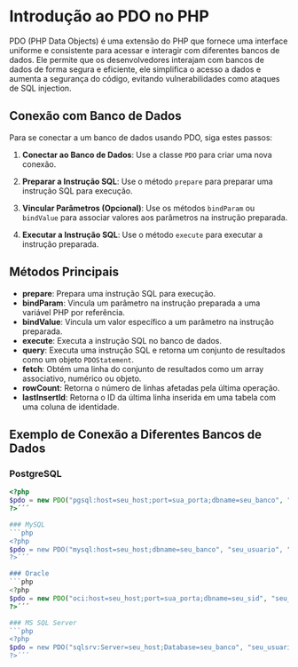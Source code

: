 # Introdução ao PDO no PHP

PDO (PHP Data Objects) é uma extensão do PHP que fornece uma interface uniforme e consistente para acessar e interagir com diferentes bancos de dados. Ele permite que os desenvolvedores interajam com bancos de dados de forma segura e eficiente, ele simplifica o acesso a dados e aumenta a segurança do código, evitando vulnerabilidades como ataques de SQL injection.

## Conexão com Banco de Dados

Para se conectar a um banco de dados usando PDO, siga estes passos:

1. **Conectar ao Banco de Dados**: Use a classe `PDO` para criar uma nova conexão.

2. **Preparar a Instrução SQL**: Use o método `prepare` para preparar uma instrução SQL para execução.

3. **Vincular Parâmetros (Opcional)**: Use os métodos `bindParam` ou `bindValue` para associar valores aos parâmetros na instrução preparada.

4. **Executar a Instrução SQL**: Use o método `execute` para executar a instrução preparada.

## Métodos Principais

- **prepare**: Prepara uma instrução SQL para execução.
- **bindParam**: Vincula um parâmetro na instrução preparada a uma variável PHP por referência.
- **bindValue**: Vincula um valor específico a um parâmetro na instrução preparada.
- **execute**: Executa a instrução SQL no banco de dados.
- **query**: Executa uma instrução SQL e retorna um conjunto de resultados como um objeto `PDOStatement`.
- **fetch**: Obtém uma linha do conjunto de resultados como um array associativo, numérico ou objeto.
- **rowCount**: Retorna o número de linhas afetadas pela última operação.
- **lastInsertId**: Retorna o ID da última linha inserida em uma tabela com uma coluna de identidade.

## Exemplo de Conexão a Diferentes Bancos de Dados

### PostgreSQL

```php
<?php
$pdo = new PDO("pgsql:host=seu_host;port=sua_porta;dbname=seu_banco", "seu_usuario", "sua_senha");
?>´´´

### MySQL
```php
<?php
$pdo = new PDO("mysql:host=seu_host;dbname=seu_banco", "seu_usuario", "sua_senha");
?>´´´

### Oracle
```php
<?php
$pdo = new PDO("oci:host=seu_host;port=sua_porta;dbname=seu_sid", "seu_usuario", "sua_senha");
?>´´´

### MS SQL Server
```php
<?php
$pdo = new PDO("sqlsrv:Server=seu_host;Database=seu_banco", "seu_usuario", "sua_senha");
?>´´´
